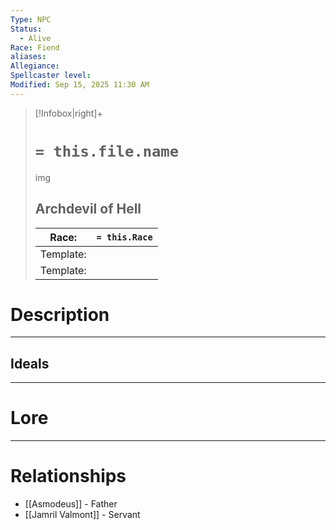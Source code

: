 ```yaml
---
Type: NPC
Status:
  - Alive
Race: Fiend
aliases:
Allegiance:
Spellcaster level:
Modified: Sep 15, 2025 11:30 AM
---
```

> [!Infobox|right]+
> # `= this.file.name`
> img
> ## Archdevil of Hell
> | Race: |  `= this.Race` |
> | ---- | ---- |
> | Template: |  |
> | Template: |  |
# Description

---

## Ideals
---

# Lore
---



# Relationships

- [[Asmodeus]] - Father
- [[Jamril Valmont]] - Servant
